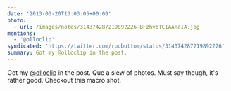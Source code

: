 ```yaml
---
date: '2013-03-20T13:03:05+00:00'
photo:
  - url: /images/notes/314374287219892226-BFzhv6TCIAAnaIA.jpg
mentions:
  - '@olloclip'
syndicated: 'https://twitter.com/roobottom/status/314374287219892226'
summary: Got my @olloclip in the post.
---
```

Got my [@olloclip](https://twitter.com/@olloclip) in the post. Que a slew of photos. Must say though, it's rather good. Checkout this macro shot. 

